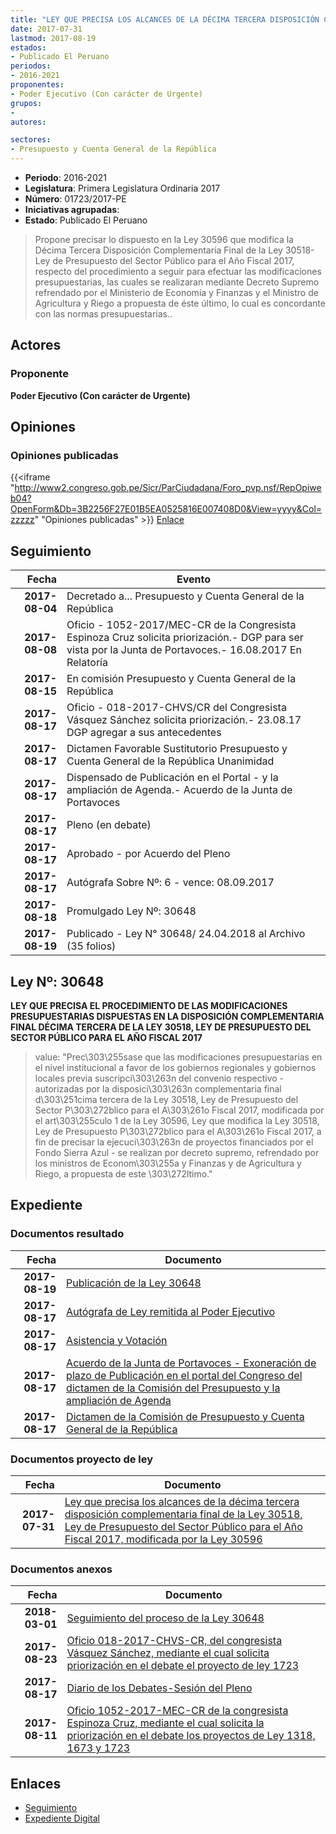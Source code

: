 ```yaml
---
title: "LEY QUE PRECISA LOS ALCANCES DE LA DÉCIMA TERCERA DISPOSICIÓN COMPLEMENTARIA FINAL DE LA LEY 30518, LEY DE PRESUPUESTO DEL SECTOR PÚBLICO PARA EL AÑO FISCAL 2017, MODIFICADA POR LA LEY 30596"
date: 2017-07-31
lastmod: 2017-08-19
estados:
- Publicado El Peruano
periodos:
- 2016-2021
proponentes:
- Poder Ejecutivo (Con carácter de Urgente)
grupos:
- 
autores:

sectores:
- Presupuesto y Cuenta General de la República
---
```

- **Periodo**: 2016-2021
- **Legislatura**: Primera Legislatura Ordinaria 2017
- **Número**: 01723/2017-PE
- **Iniciativas agrupadas**: 
- **Estado**: Publicado El Peruano

> Propone precisar lo dispuesto en la Ley 30596 que modifica la Décima Tercera Disposición Complementaria Final de la Ley 30518-Ley de Presupuesto del Sector Público para el Año Fiscal 2017, respecto del procedimiento a seguir para efectuar las modificaciones presupuestarias, las cuales se realizaran mediante Decreto Supremo refrendado por el Ministerio de Economía y Finanzas y el Ministro de Agricultura y Riego a propuesta de éste último, lo cual es concordante con las normas presupuestarias..


## Actores

### Proponente

**Poder Ejecutivo (Con carácter de Urgente)**

## Opiniones

### Opiniones publicadas

{{<iframe "http://www2.congreso.gob.pe/Sicr/ParCiudadana/Foro_pvp.nsf/RepOpiweb04?OpenForm&Db=3B2256F27E01B5EA0525816E007408D0&View=yyyy&Col=zzzzz" "Opiniones publicadas" >}}
[Enlace](http://www2.congreso.gob.pe/Sicr/ParCiudadana/Foro_pvp.nsf/RepOpiweb04?OpenForm&Db=3B2256F27E01B5EA0525816E007408D0&View=yyyy&Col=zzzzz)


## Seguimiento

| Fecha | Evento |
|------:|--------|
| **2017-08-04** | Decretado a... Presupuesto y Cuenta General de la República |
| **2017-08-08** | Oficio - 1052-2017/MEC-CR de la Congresista Espinoza Cruz solicita priorización.- DGP para ser vista por la Junta de Portavoces.- 16.08.2017 En Relatoría |
| **2017-08-15** | En comisión Presupuesto y Cuenta General de la República |
| **2017-08-17** | Oficio - 018-2017-CHVS/CR del Congresista Vásquez Sánchez solicita priorización.- 23.08.17 DGP agregar a sus antecedentes |
| **2017-08-17** | Dictamen Favorable Sustitutorio Presupuesto y Cuenta General de la República Unanimidad |
| **2017-08-17** | Dispensado de Publicación en el Portal - y la ampliación de Agenda.- Acuerdo de la Junta de Portavoces |
| **2017-08-17** | Pleno (en debate) |
| **2017-08-17** | Aprobado - por Acuerdo del Pleno |
| **2017-08-17** | Autógrafa Sobre Nº: 6 - vence: 08.09.2017 |
| **2017-08-18** | Promulgado Ley Nº: 30648 |
| **2017-08-19** | Publicado - Ley N° 30648/ 24.04.2018 al Archivo (35 folios) |

## Ley Nº: 30648

**LEY QUE PRECISA EL PROCEDIMIENTO DE LAS MODIFICACIONES PRESUPUESTARIAS DISPUESTAS EN LA DISPOSICIÓN COMPLEMENTARIA FINAL DÉCIMA TERCERA DE LA LEY 30518, LEY DE PRESUPUESTO DEL SECTOR PÚBLICO PARA EL AÑO FISCAL 2017**

> value: "Prec\303\255sase que las modificaciones presupuestarias en el nivel institucional a favor de los gobiernos regionales y gobiernos locales previa suscripci\303\263n del convenio respectivo - autorizadas por la disposici\303\263n complementaria final d\303\251cima tercera de la Ley 30518, Ley de Presupuesto del Sector P\303\272blico para el A\303\261o Fiscal 2017, modificada por el art\303\255culo 1 de la Ley 30596, Ley que modifica la Ley 30518, Ley de Presupuesto P\303\272blico para el A\303\261o Fiscal 2017, a fin de precisar la ejecuci\303\263n de proyectos financiados por el Fondo Sierra Azul - se realizan por decreto supremo, refrendado por los ministros de Econom\303\255a y Finanzas y de Agricultura y Riego, a propuesta de este \303\272ltimo."


## Expediente

### Documentos resultado

| Fecha | Documento |
|------:|-----------|
| **2017-08-19** | [Publicación de la Ley 30648](http://www.leyes.congreso.gob.pe/Documentos/2016_2021/ADLP/Normas_Legales/30648-LEY.pdf) |
| **2017-08-17** | [Autógrafa de Ley remitida al Poder Ejecutivo](http://www.leyes.congreso.gob.pe/Documentos/2016_2021/ADLP/Texto_Aprobado/AU0172320170817.pdf) |
| **2017-08-17** | [Asistencia y Votación](http://www.leyes.congreso.gob.pe/Documentos/2016_2021/Asistencia_y_Votacion/Proyectos_de_Ley/AV0172320170817.pdf) |
| **2017-08-17** | [Acuerdo de la Junta de Portavoces - Exoneración de plazo de Publicación en el portal del Congreso del dictamen de la Comisión del Presupuesto y la ampliación de Agenda](http://www.leyes.congreso.gob.pe/Documentos/2016_2021/Acuerdos/Junta_Portavoces/AJP0172320170817.PDF) |
| **2017-08-17** | [Dictamen de la Comisión de Presupuesto y Cuenta General de la República](http://www.leyes.congreso.gob.pe/Documentos/2016_2021/Dictamenes/Proyectos_de_Ley/01723DC17MAY20170817.pdf) |

### Documentos proyecto de ley

| Fecha | Documento |
|------:|-----------|
| **2017-07-31** | [Ley que precisa los alcances de la décima tercera disposición complementaria final de la Ley 30518, Ley de Presupuesto del Sector Público para el Año Fiscal 2017, modificada por la Ley 30596](http://www.leyes.congreso.gob.pe/Documentos/2016_2021/Proyectos_de_Ley_y_de_Resoluciones_Legislativas/PL0172320170731..pdf) |

### Documentos anexos

| Fecha | Documento |
|------:|-----------|
| **2018-03-01** | [Seguimiento del proceso de la Ley 30648](http://www.leyes.congreso.gob.pe/Documentos/2016_2021/Seguimiento_de_Proyectos_de_Ley/01723PL20180301.pdf) |
| **2017-08-23** | [Oficio 018-2017-CHVS-CR, del congresista Vásquez Sánchez, mediante el cual solicita priorización en el debate el proyecto de ley 1723](http://www.leyes.congreso.gob.pe/Documentos/2016_2021/Oficios/Congresistas/OFICIO-018-2017-CHVS-CR.pdf) |
| **2017-08-17** | [Diario de los Debates-Sesión del Pleno](http://www2.congreso.gob.pe/Sicr/DiarioDebates/Publicad.nsf/SesionesPleno/05256D6E0073DFE90525818000024064/$FILE/PLO-2017-5.pdf) |
| **2017-08-11** | [Oficio 1052-2017-MEC-CR de la congresista Espinoza Cruz, mediante el cual solicita la priorización en el debate los proyectos de Ley 1318, 1673 y 1723](http://www.leyes.congreso.gob.pe/Documentos/2016_2021/Oficios/Congresistas/OFICIO-1052-2017-MEC-CR.pdf) |

## Enlaces

- [Seguimiento](http://www2.congreso.gob.pe/Sicr/TraDocEstProc/CLProLey2016.nsf/f7fff46988ca05b1052578e100829cc7/11757e1218d803290525816e0069a52c?OpenDocument)
- [Expediente Digital](http://www2.congreso.gob.pe/Sicr/TraDocEstProc/CLProLey2016.nsf/f7fff46988ca05b1052578e100829cc7/11757e1218d803290525816e0069a52c?OpenDocument&Click=05257FB7005EB655.eb71d0cf91d8294e05256cdf006b5706/$Body/0.1C6C)

